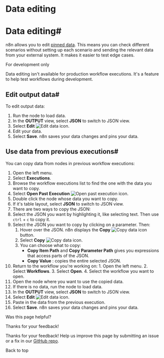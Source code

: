 # Data editing

[ ](https://github.com/n8n-io/n8n-docs/edit/main/docs/data/data-editing.md "Edit this page")

# Data editing#

n8n allows you to edit [pinned data](../data-pinning/). This means you can check different scenarios without setting up each scenario and sending the relevant data from your external system. It makes it easier to test edge cases.

For development only

Data editing isn't available for production workflow executions. It's a feature to help test workflows during development.

## Edit output data#

To edit output data:

  1. Run the node to load data.
  2. In the **OUTPUT** view, select **JSON** to switch to JSON view.
  3. Select **Edit** ![Edit data icon](../../_images/data/data-pinning/edit-data.png).
  4. Edit your data.
  5. Select **Save**. n8n saves your data changes and pins your data.



## Use data from previous executions#

You can copy data from nodes in previous workflow executions:

  1. Open the left menu.
  2. Select **Executions**.
  3. Browse the workflow executions list to find the one with the data you want to copy.
  4. Select **Open Past Execution** ![Open past execution icon](../../_images/data/data-pinning/open-execution.png).
  5. Double click the node whose data you want to copy.
  6. If it's table layout, select **JSON** to switch to JSON view.
  7. There are two ways to copy the JSON:
  8. Select the JSON you want by highlighting it, like selecting text. Then use `ctrl` \+ `c` to copy it.
  9. Select the JSON you want to copy by clicking on a parameter. Then:
     1. Hover over the JSON. n8n displays the **Copy** ![Copy data icon](../../_images/data/data-pinning/copy-data.png) button.
     2. Select **Copy** ![Copy data icon](../../_images/data/data-pinning/copy-data.png).
     3. You can choose what to copy:
        * **Copy Item Path** and **Copy Parameter Path** gives you expressions that access parts of the JSON.
        * **Copy Value** : copies the entire selected JSON.
  10. Return to the workflow you're working on: 
     1. Open the left menu.
     2. Select **Workflows**.
     3. Select **Open**.
     4. Select the workflow you want to open.
  11. Open the node where you want to use the copied data.
  12. If there is no data, run the node to load data.
  13. In the **OUTPUT** view, select **JSON** to switch to JSON view. 
  14. Select **Edit** ![Edit data icon](../../_images/data/data-pinning/edit-data.png).
  15. Paste in the data from the previous execution.
  16. Select **Save**. n8n saves your data changes and pins your data.

Was this page helpful? 

Thanks for your feedback! 

Thanks for your feedback! Help us improve this page by submitting an issue or a fix in our [GitHub repo](https://github.com/n8n-io/n8n-docs). 

Back to top 
